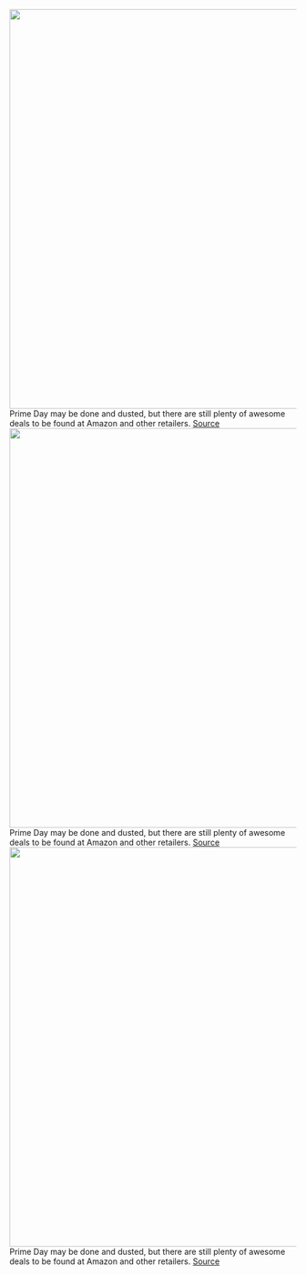 <img src='https://cdn.vox-cdn.com/thumbor/G1AkxRt5M1LZFc4I71J7EkI1noI=/0x0:3000x2000/1200x800/filters:focal(1260x760:1740x1240)/cdn.vox-cdn.com/uploads/chorus_image/image/71115594/VRG_ILLO_226039_Prime_Day_2022_Deals_Available.0.jpg' width='700px' /><br/>
Prime Day may be done and dusted, but there are still plenty of awesome deals to be found at Amazon and other retailers.
<a href='https://www.theverge.com/23206084/amazon-prime-day-best-tech-deals-still-available-earbuds-tablets-smartwatches-smart-home-2022'> Source <a/><img src='https://cdn.vox-cdn.com/thumbor/G1AkxRt5M1LZFc4I71J7EkI1noI=/0x0:3000x2000/1200x800/filters:focal(1260x760:1740x1240)/cdn.vox-cdn.com/uploads/chorus_image/image/71115594/VRG_ILLO_226039_Prime_Day_2022_Deals_Available.0.jpg' width='700px' /><br/>
Prime Day may be done and dusted, but there are still plenty of awesome deals to be found at Amazon and other retailers.
<a href='https://www.theverge.com/23215654/amazon-prime-day-best-tech-deals-still-available-games-headphones-laptops-2022'> Source <a/><img src='https://cdn.vox-cdn.com/thumbor/G1AkxRt5M1LZFc4I71J7EkI1noI=/0x0:3000x2000/1200x800/filters:focal(1260x760:1740x1240)/cdn.vox-cdn.com/uploads/chorus_image/image/71115594/VRG_ILLO_226039_Prime_Day_2022_Deals_Available.0.jpg' width='700px' /><br/>
Prime Day may be done and dusted, but there are still plenty of awesome deals to be found at Amazon and other retailers.
<a href='https://www.theverge.com/23206084/amazon-prime-day-best-tech-deals-still-available-earbuds-tablets-smartwatches-smart-home-2022'> Source <a/>